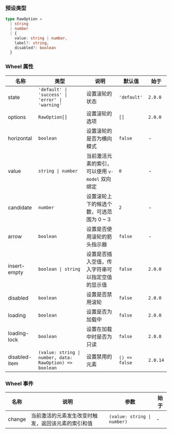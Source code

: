 ### 预设类型

```ts
type RawOption =
  | string
  | number
  | {
    value: string | number,
    label?: string,
    disabled?: boolean
  }
```

### Wheel 属性

| 名称          | 类型                                                    | 说明                                             | 默认值        | 始于     |
| ------------- | ------------------------------------------------------- | ------------------------------------------------ | ------------- | -------- |
| state         | `'default' \| 'success' \| 'error' \| 'warning'`        | 设置滚轮的状态                                   | `'default'`   | `2.0.0`  |
| options       | `RawOption[]`                                           | 设置滚轮的选项                                   | `[]`          | `2.0.0`  |
| horizontal    | `boolean`                                               | 设置滚轮的是否为横向模式                         | `false`       | -        |
| value         | `string \| number`                                      | 当前激活元素的索引，可以使用 `v-model` 双向绑定  | `0`           | -        |
| candidate     | `number`                                                | 设置滚轮上下的候选个数，可选范围为 0 ~ 3         | `2`           | -        |
| arrow         | `boolean`                                               | 设置是否使用滚轮的箭头指示器                     | `false`       | -        |
| insert-empty  | `boolean \| string`                                     | 设置是否插入空值，传入字符串可以指定空值的显示值 | `false`       | `2.0.0`  |
| disabled      | `boolean`                                               | 设置是否禁用滚轮                                 | `false`       | `2.0.0`  |
| loading       | `boolean`                                               | 设置是否为加载中                                 | `false`       | `2.0.0`  |
| loading-lock  | `boolean`                                               | 设置在加载中时是否为只读                         | `false`       | `2.0.0`  |
| disabled-item | `(value: string \| number, data: RawOption) => boolean` | 设置禁用的元素                                   | `() => false` | `2.0.14` |

### Wheel 事件

| 名称   | 说明                                               | 参数                        | 始于 |
| ------ | -------------------------------------------------- | --------------------------- | ---- |
| change | 当前激活的元素发生改变时触发，返回该元素的索引和值 | `(value: string \| number)` | -    |
